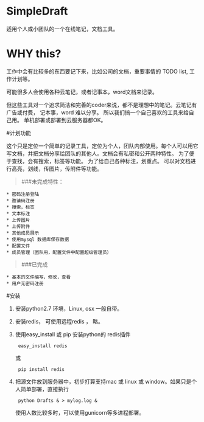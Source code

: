 # SimpleDraft
适用个人或小团队的一个在线笔记，文档工具。

# WHY this?

工作中会有比较多的东西要记下来，比如公司的文档，重要事情的 TODO list, 工作计划等。

可能很多人会使用各种云笔记，或者记事本，word文档来记录。

但这些工具对一个追求简洁和完善的coder来说，都不是理想中的笔记。云笔记有广告或付费， 记本事，word 难以分享。 所以我们搞一个自己喜欢的工具来给自己用。 单机部署或部署到云服务器都OK。


#计划功能

这个只是定位一个简单的记录工具，定位为个人，团队内部使用。每个人可以用它写文档，并把文档分享给团队的其他人。文档会有私密和公开两种特性。 为了便于查找，会有搜索，标签等功能。 为了给自己各种标注，划重点。 可以对文档进行高亮，划线，传图片，传附件等功能。



> ###未完成特性：

	* 密码注册登陆
	* 邀请码注册
	* 搜索，标签
	* 文本标注
	* 上传图片
	* 上传附件
	* 其他成员展示
	* 使用mysql 数据库保存数据
	* 配置文件
	* 成员管理（团队用，配置文件中配置超级管理员）


> ###已完成


	* 基本的文件编写，修改，查看
	* 用户无密码注册




#安装


1. 安装python2.7 环境，Linux, osx 一般自带。

2. 安装redis， 可使用远程redis ， 略。

3. 使用easy_install 或 pip 安装python的 redis插件

		easy_install redis  
	
	或
	
		pip install redis

4. 把源文件放到服务器中，初步打算支持mac 或 linux 或 window。如果只是个人简单部署，直接执行


		python Drafts & > mylog.log &
	
	
	使用人数比较多时，可以使用gunicorn等多进程部署。






